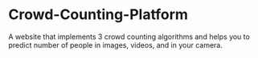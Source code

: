 # Crowd-Counting-Platform
A website that implements 3 crowd counting algorithms and helps you to predict number of people in images, videos, and in your camera.

